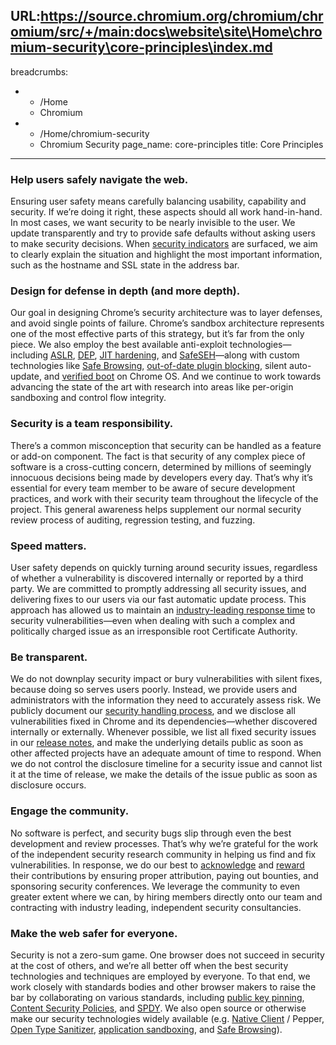URL:https://source.chromium.org/chromium/chromium/src/+/main:docs\website\site\Home\chromium-security\core-principles\index.md
---
breadcrumbs:
- - /Home
  - Chromium
- - /Home/chromium-security
  - Chromium Security
page_name: core-principles
title: Core Principles
---

### Help users safely navigate the web.

Ensuring user safety means carefully balancing usability, capability and
security. If we’re doing it right, these aspects should all work hand-in-hand.
In most cases, we want security to be nearly invisible to the user. We update
transparently and try to provide safe defaults without asking users to make
security decisions. When [security
indicators](http://support.google.com/chrome/bin/answer.py?hl=en&answer=95617)
are surfaced, we aim to clearly explain the situation and highlight the most
important information, such as the hostname and SSL state in the address bar.

### Design for defense in depth (and more depth).

Our goal in designing Chrome’s security architecture was to layer defenses, and
avoid single points of failure. Chrome’s sandbox architecture represents one of
the most effective parts of this strategy, but it’s far from the only piece. We
also employ the best available anti-exploit technologies—including
[ASLR](https://en.wikipedia.org/wiki/Address_space_layout_randomization),
[DEP](https://en.wikipedia.org/wiki/Data_Execution_Prevention), [JIT
hardening](http://www.matasano.com/research/Attacking_Clientside_JIT_Compilers_Paper.pdf#page=24),
and [SafeSEH](http://msdn.microsoft.com/en-us/library/9a89h429.aspx)—along with
custom technologies like [Safe
Browsing](http://code.google.com/apis/safebrowsing/), [out-of-date plugin
blocking](http://support.google.com/chrome/bin/answer.py?hl=en&answer=1181003),
silent auto-update, and [verified
boot](/chromium-os/chromiumos-design-docs/verified-boot) on Chrome OS. And we
continue to work towards advancing the state of the art with research into areas
like per-origin sandboxing and control flow integrity.

### Security is a team responsibility.

There’s a common misconception that security can be handled as a feature or
add-on component. The fact is that security of any complex piece of software is
a cross-cutting concern, determined by millions of seemingly innocuous decisions
being made by developers every day. That’s why it’s essential for every team
member to be aware of secure development practices, and work with their security
team throughout the lifecycle of the project. This general awareness helps
supplement our normal security review process of auditing, regression testing,
and fuzzing.

### Speed matters.

User safety depends on quickly turning around security issues, regardless of
whether a vulnerability is discovered internally or reported by a third party.
We are committed to promptly addressing all security issues, and delivering
fixes to our users via our fast automatic update process. This approach has
allowed us to maintain an [industry-leading response
time](http://www.accuvant.com/sites/default/files/images/webbrowserresearch_v1_0.pdf#page=24)
to security vulnerabilities—even when dealing with such a complex and
politically charged issue as an irresponsible root Certificate Authority.

### Be transparent.

We do not downplay security impact or bury vulnerabilities with silent fixes,
because doing so serves users poorly. Instead, we provide users and
administrators with the information they need to accurately assess risk. We
publicly document our [security handling
proces](/Home/chromium-security/security-bug-lifecycle)[s](/Home/chromium-security/security-bug-lifecycle),
and we disclose all vulnerabilities fixed in Chrome and its dependencies—whether
discovered internally or externally. Whenever possible, we list all fixed
security issues in our [release
notes](http://googlechromereleases.blogspot.com/), and make the underlying
details public as soon as other affected projects have an adequate amount of
time to respond. When we do not control the disclosure timeline for a security
issue and cannot list it at the time of release, we make the details of the
issue public as soon as disclosure occurs.

### Engage the community.

No software is perfect, and security bugs slip through even the best development
and review processes. That’s why we’re grateful for the work of the independent
security research community in helping us find and fix vulnerabilities. In
response, we do our best to [acknowledge](/Home/chromium-security/hall-of-fame)
and [reward](/Home/chromium-security/vulnerability-rewards-program) their
contributions by ensuring proper attribution, paying out bounties, and
sponsoring security conferences. We leverage the community to even greater
extent where we can, by hiring members directly onto our team and contracting
with industry leading, independent security consultancies.

### Make the web safer for everyone.

Security is not a zero-sum game. One browser does not succeed in security at the
cost of others, and we’re all better off when the best security technologies and
techniques are employed by everyone. To that end, we work closely with standards
bodies and other browser makers to raise the bar by collaborating on various
standards, including [public key
pinning](http://tools.ietf.org/html/draft-ietf-websec-key-pinning-01), [Content
Security Policies](https://www.w3.org/TR/CSP/), and [SPDY](/spdy). We also open
source or otherwise make our security technologies widely available (e.g.
[Native Client](/nativeclient) / Pepper, [Open Type
Sanitizer](https://code.google.com/p/ots/), [application
sandboxing](/developers/design-documents/sandbox), and [Safe
Browsing](https://code.google.com/apis/safebrowsing/)).
